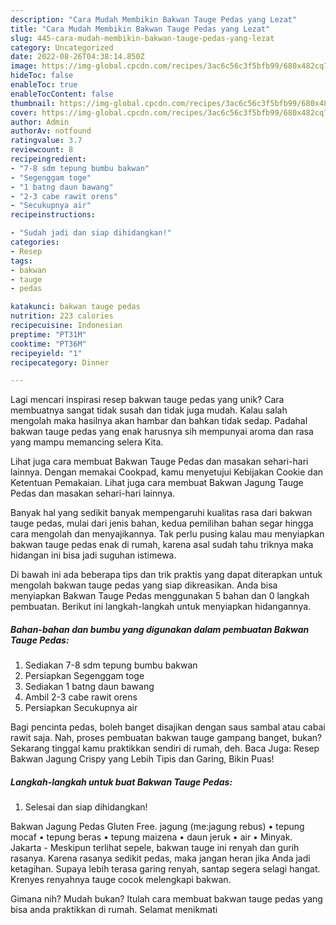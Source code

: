 ```yaml
---
description: "Cara Mudah Membikin Bakwan Tauge Pedas yang Lezat"
title: "Cara Mudah Membikin Bakwan Tauge Pedas yang Lezat"
slug: 445-cara-mudah-membikin-bakwan-tauge-pedas-yang-lezat
category: Uncategorized
date: 2022-08-26T04:38:14.850Z
image: https://img-global.cpcdn.com/recipes/3ac6c56c3f5bfb99/680x482cq70/bakwan-tauge-pedas-foto-resep-utama.jpg
hideToc: false
enableToc: true
enableTocContent: false
thumbnail: https://img-global.cpcdn.com/recipes/3ac6c56c3f5bfb99/680x482cq70/bakwan-tauge-pedas-foto-resep-utama.jpg
cover: https://img-global.cpcdn.com/recipes/3ac6c56c3f5bfb99/680x482cq70/bakwan-tauge-pedas-foto-resep-utama.jpg
author: Admin
authorAv: notfound
ratingvalue: 3.7
reviewcount: 8
recipeingredient:
- "7-8 sdm tepung bumbu bakwan"
- "Segenggam toge"
- "1 batng daun bawang"
- "2-3 cabe rawit orens"
- "Secukupnya air"
recipeinstructions:

- "Sudah jadi dan siap dihidangkan!"
categories:
- Resep
tags:
- bakwan
- tauge
- pedas

katakunci: bakwan tauge pedas 
nutrition: 223 calories
recipecuisine: Indonesian
preptime: "PT31M"
cooktime: "PT36M"
recipeyield: "1"
recipecategory: Dinner

---
```





Lagi mencari inspirasi resep bakwan tauge pedas yang unik? Cara membuatnya sangat tidak susah dan tidak juga mudah. Kalau salah mengolah maka hasilnya akan hambar dan bahkan tidak sedap. Padahal bakwan tauge pedas yang enak harusnya sih mempunyai aroma dan rasa yang mampu memancing selera Kita.





Lihat juga cara membuat Bakwan Tauge Pedas dan masakan sehari-hari lainnya. Dengan memakai Cookpad, kamu menyetujui Kebijakan Cookie dan Ketentuan Pemakaian. Lihat juga cara membuat Bakwan Jagung Tauge Pedas dan masakan sehari-hari lainnya.

Banyak hal yang sedikit banyak mempengaruhi kualitas rasa dari bakwan tauge pedas, mulai dari jenis bahan, kedua pemilihan bahan segar hingga cara mengolah dan menyajikannya. Tak perlu pusing kalau mau menyiapkan bakwan tauge pedas enak di rumah, karena asal sudah tahu triknya maka hidangan ini bisa jadi suguhan istimewa.






Di bawah ini ada beberapa tips dan trik praktis yang dapat diterapkan untuk mengolah bakwan tauge pedas yang siap dikreasikan. Anda bisa menyiapkan Bakwan Tauge Pedas menggunakan 5 bahan dan 0 langkah pembuatan. Berikut ini langkah-langkah untuk menyiapkan hidangannya.

<!--inarticleads1-->

##### Bahan-bahan dan bumbu yang digunakan dalam pembuatan Bakwan Tauge Pedas:

1. Sediakan 7-8 sdm tepung bumbu bakwan
1. Persiapkan Segenggam toge
1. Sediakan 1 batng daun bawang
1. Ambil 2-3 cabe rawit orens
1. Persiapkan Secukupnya air


Bagi pencinta pedas, boleh banget disajikan dengan saus sambal atau cabai rawit saja. Nah, proses pembuatan bakwan tauge gampang banget, bukan? Sekarang tinggal kamu praktikkan sendiri di rumah, deh. Baca Juga: Resep Bakwan Jagung Crispy yang Lebih Tipis dan Garing, Bikin Puas! 

<!--inarticleads2-->

##### Langkah-langkah untuk buat Bakwan Tauge Pedas:


1. Selesai dan siap dihidangkan!

Bakwan Jagung Pedas Gluten Free. jagung (me:jagung rebus) • tepung mocaf • tepung beras • tepung maizena • daun jeruk • air • Minyak. Jakarta - Meskipun terlihat sepele, bakwan tauge ini renyah dan gurih rasanya. Karena rasanya sedikit pedas, maka jangan heran jika Anda jadi ketagihan. Supaya lebih terasa garing renyah, santap segera selagi hangat. Krenyes renyahnya tauge cocok melengkapi bakwan. 

Gimana nih? Mudah bukan? Itulah cara membuat bakwan tauge pedas yang bisa anda praktikkan di rumah. Selamat menikmati
